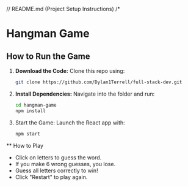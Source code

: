// README.md (Project Setup Instructions)
/*
# Hangman Game 

## How to Run the Game

1. **Download the Code:** Clone this repo using:
   ```sh
   git clone https://github.com/Dylan1Terrell/full-stack-dev.git
   ```
2. **Install Dependencies:** Navigate into the folder and run:
   ```sh
   cd hangman-game
   npm install
   ```
3. Start the Game: Launch the React app with:
   ```sh
   npm start
   ```

** How to Play 
- Click on letters to guess the word.
- If you make 6 wrong guesses, you lose.
- Guess all letters correctly to win!
- Click "Restart" to play again.

